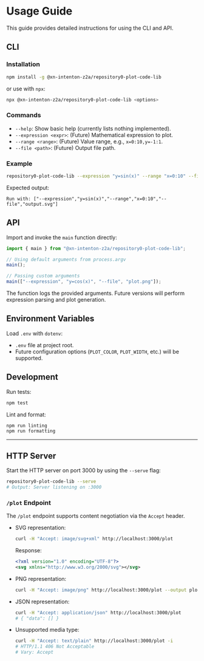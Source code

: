 # Usage Guide

This guide provides detailed instructions for using the CLI and API.

## CLI

### Installation

```bash
npm install -g @xn-intenton-z2a/repository0-plot-code-lib
```

or use with `npx`:

```bash
npx @xn-intenton-z2a/repository0-plot-code-lib <options>
```

### Commands

- `--help`: Show basic help (currently lists nothing implemented).
- `--expression <expr>`: (Future) Mathematical expression to plot.
- `--range <range>`: (Future) Value range, e.g., `x=0:10,y=-1:1`.
- `--file <path>`: (Future) Output file path.

### Example

```bash
repository0-plot-code-lib --expression "y=sin(x)" --range "x=0:10" --file output.svg
```

Expected output:

```
Run with: ["--expression","y=sin(x)","--range","x=0:10","--file","output.svg"]
```

## API

Import and invoke the `main` function directly:

```js
import { main } from "@xn-intenton-z2a/repository0-plot-code-lib";

// Using default arguments from process.argv
main();

// Passing custom arguments
main(["--expression", "y=cos(x)", "--file", "plot.png"]);
```

The function logs the provided arguments. Future versions will perform expression parsing and plot generation.

## Environment Variables

Load `.env` with `dotenv`:

- `.env` file at project root.
- Future configuration options (`PLOT_COLOR`, `PLOT_WIDTH`, etc.) will be supported.

## Development

Run tests:

```bash
npm test
```

Lint and format:

```bash
npm run linting
npm run formatting
```

---

## HTTP Server

Start the HTTP server on port 3000 by using the `--serve` flag:

```bash
repository0-plot-code-lib --serve
# Output: Server listening on :3000
```

### `/plot` Endpoint

The `/plot` endpoint supports content negotiation via the `Accept` header.

- SVG representation:
  ```bash
  curl -H "Accept: image/svg+xml" http://localhost:3000/plot
  ```
  Response:
  ```xml
  <?xml version="1.0" encoding="UTF-8"?>
  <svg xmlns="http://www.w3.org/2000/svg"></svg>
  ```

- PNG representation:
  ```bash
  curl -H "Accept: image/png" http://localhost:3000/plot --output plot.png
  ```

- JSON representation:
  ```bash
  curl -H "Accept: application/json" http://localhost:3000/plot
  # { "data": [] }
  ```

- Unsupported media type:
  ```bash
  curl -H "Accept: text/plain" http://localhost:3000/plot -i
  # HTTP/1.1 406 Not Acceptable
  # Vary: Accept
  ```
